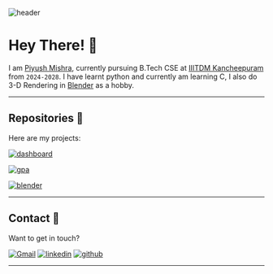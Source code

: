 ![header](https://github.com/user-attachments/assets/e5d641b2-c974-4b86-b25c-a8fba5a96809)

# Hey There! 👋

I am [Piyush Mishra](https://www.linkedin.com/in/piyush-mishra-056b6a326/), currently pursuing B.Tech CSE at [IIITDM Kancheepuram](https://iiitdm.ac.in) from `2024-2028`. I have learnt python and currently am learning C, I also do 3-D Rendering in [Blender](https://www.blender.org/) as a hobby.

---

## Repositories 📂

Here are my projects:

[![dashboard](https://gitmystat.vercel.app/repo?theme=discord&username=pengeon1&repo=iiitdm-dashboard)](https://github.com/pengeon1/iiitdm-dashboard)

[![gpa](https://gitmystat.vercel.app/repo?username=pengeon1&repo=gpa-calculator&theme=discord)](https://github.com/pengeon1/gpa-calculator)

[![blender](https://gitmystat.vercel.app/repo?username=pengeon1&repo=blender-pengeon&theme=discord)](https://github.com/pengeon1/blender-pengeon)

---

## Contact 📲

Want to get in touch?

<div align="left">
    <a href="mailto:piyushmishra0207@gmail.com"><img alt="Gmail" src="https://img.shields.io/badge/Email-Contact-D14836?style=for-the-badge&logo=gmail&logoColor=white"></a>
    <a href="https://www.linkedin.com/in/piyush-mishra-056b6a326/"><img alt="linkedin" src="https://img.shields.io/badge/LinkedIn-Connect-0077B5?style=for-the-badge"></a>
    <a href="https://github.com/pengeon1"><img alt="github" src="https://img.shields.io/badge/Github-Contact-000000?style=for-the-badge"></a>
</div>

---


